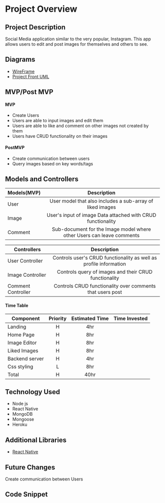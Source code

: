# Project Overview

## Project Description

Social Media application similar to the very popular, Instagram.
This app allows users to edit and post images for themselves and others to see.

## Diagrams

- [WireFrame](image-editor.jpg)
- [Project Front UML](Macro-UML.jpg)

## MVP/Post MVP

#### MVP

- Create Users
- Users are able to input images and edit them
- Users are able to like and comment on other images not created by them
- Users have CRUD functionality on their images

#### PostMVP

- Create communication between users
- Query images based on key words/tags

## Models and Controllers

| Models(MVP) |                              Description                              |
| ----------- | :-------------------------------------------------------------------: |
| User        |       User model that also includes a sub-array of liked images       |
| Image       |      User's input of image Data attached with CRUD functionality      |
| Comment     | Sub-document for the Image model where other Users can leave comments |

| Controllers        |                            Description                            |
| ------------------ | :---------------------------------------------------------------: |
| User Controller    | Controls user's CRUD functionality as well as profile information |
| Image Controller   |       Controls query of images and their CRUD functionality       |
| Comment Controller |     Controls CRUD functionality over comments that users post     |

#### Time Table

| Component      | Priority | Estimated Time | Time Invested |
| -------------- | :------: | :------------: | :-----------: |
| Landing        |    H     |      4hr       |               |
| Home Page      |    H     |      8hr       |               |
| Image Editor   |    H     |      8hr       |               |
| Liked Images   |    H     |      8hr       |               |
| Backend server |    H     |      4hr       |               |
| Css styling    |    L     |      8hr       |               |
| Total          |    H     |      40hr      |               |

## Technology Used

- Node js
- React Native
- MongoDB
- Mongoose
- Heroku

## Additional Libraries

- [React Native](https://reactnative.dev/)

## Future Changes

Create communication between Users

## Code Snippet

```

```
